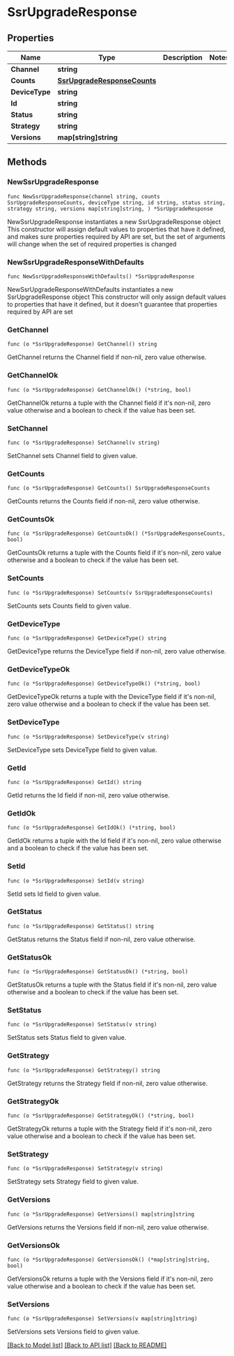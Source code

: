 # SsrUpgradeResponse

## Properties

Name | Type | Description | Notes
------------ | ------------- | ------------- | -------------
**Channel** | **string** |  | 
**Counts** | [**SsrUpgradeResponseCounts**](SsrUpgradeResponseCounts.md) |  | 
**DeviceType** | **string** |  | 
**Id** | **string** |  | 
**Status** | **string** |  | 
**Strategy** | **string** |  | 
**Versions** | **map[string]string** |  | 

## Methods

### NewSsrUpgradeResponse

`func NewSsrUpgradeResponse(channel string, counts SsrUpgradeResponseCounts, deviceType string, id string, status string, strategy string, versions map[string]string, ) *SsrUpgradeResponse`

NewSsrUpgradeResponse instantiates a new SsrUpgradeResponse object
This constructor will assign default values to properties that have it defined,
and makes sure properties required by API are set, but the set of arguments
will change when the set of required properties is changed

### NewSsrUpgradeResponseWithDefaults

`func NewSsrUpgradeResponseWithDefaults() *SsrUpgradeResponse`

NewSsrUpgradeResponseWithDefaults instantiates a new SsrUpgradeResponse object
This constructor will only assign default values to properties that have it defined,
but it doesn't guarantee that properties required by API are set

### GetChannel

`func (o *SsrUpgradeResponse) GetChannel() string`

GetChannel returns the Channel field if non-nil, zero value otherwise.

### GetChannelOk

`func (o *SsrUpgradeResponse) GetChannelOk() (*string, bool)`

GetChannelOk returns a tuple with the Channel field if it's non-nil, zero value otherwise
and a boolean to check if the value has been set.

### SetChannel

`func (o *SsrUpgradeResponse) SetChannel(v string)`

SetChannel sets Channel field to given value.


### GetCounts

`func (o *SsrUpgradeResponse) GetCounts() SsrUpgradeResponseCounts`

GetCounts returns the Counts field if non-nil, zero value otherwise.

### GetCountsOk

`func (o *SsrUpgradeResponse) GetCountsOk() (*SsrUpgradeResponseCounts, bool)`

GetCountsOk returns a tuple with the Counts field if it's non-nil, zero value otherwise
and a boolean to check if the value has been set.

### SetCounts

`func (o *SsrUpgradeResponse) SetCounts(v SsrUpgradeResponseCounts)`

SetCounts sets Counts field to given value.


### GetDeviceType

`func (o *SsrUpgradeResponse) GetDeviceType() string`

GetDeviceType returns the DeviceType field if non-nil, zero value otherwise.

### GetDeviceTypeOk

`func (o *SsrUpgradeResponse) GetDeviceTypeOk() (*string, bool)`

GetDeviceTypeOk returns a tuple with the DeviceType field if it's non-nil, zero value otherwise
and a boolean to check if the value has been set.

### SetDeviceType

`func (o *SsrUpgradeResponse) SetDeviceType(v string)`

SetDeviceType sets DeviceType field to given value.


### GetId

`func (o *SsrUpgradeResponse) GetId() string`

GetId returns the Id field if non-nil, zero value otherwise.

### GetIdOk

`func (o *SsrUpgradeResponse) GetIdOk() (*string, bool)`

GetIdOk returns a tuple with the Id field if it's non-nil, zero value otherwise
and a boolean to check if the value has been set.

### SetId

`func (o *SsrUpgradeResponse) SetId(v string)`

SetId sets Id field to given value.


### GetStatus

`func (o *SsrUpgradeResponse) GetStatus() string`

GetStatus returns the Status field if non-nil, zero value otherwise.

### GetStatusOk

`func (o *SsrUpgradeResponse) GetStatusOk() (*string, bool)`

GetStatusOk returns a tuple with the Status field if it's non-nil, zero value otherwise
and a boolean to check if the value has been set.

### SetStatus

`func (o *SsrUpgradeResponse) SetStatus(v string)`

SetStatus sets Status field to given value.


### GetStrategy

`func (o *SsrUpgradeResponse) GetStrategy() string`

GetStrategy returns the Strategy field if non-nil, zero value otherwise.

### GetStrategyOk

`func (o *SsrUpgradeResponse) GetStrategyOk() (*string, bool)`

GetStrategyOk returns a tuple with the Strategy field if it's non-nil, zero value otherwise
and a boolean to check if the value has been set.

### SetStrategy

`func (o *SsrUpgradeResponse) SetStrategy(v string)`

SetStrategy sets Strategy field to given value.


### GetVersions

`func (o *SsrUpgradeResponse) GetVersions() map[string]string`

GetVersions returns the Versions field if non-nil, zero value otherwise.

### GetVersionsOk

`func (o *SsrUpgradeResponse) GetVersionsOk() (*map[string]string, bool)`

GetVersionsOk returns a tuple with the Versions field if it's non-nil, zero value otherwise
and a boolean to check if the value has been set.

### SetVersions

`func (o *SsrUpgradeResponse) SetVersions(v map[string]string)`

SetVersions sets Versions field to given value.



[[Back to Model list]](../README.md#documentation-for-models) [[Back to API list]](../README.md#documentation-for-api-endpoints) [[Back to README]](../README.md)



